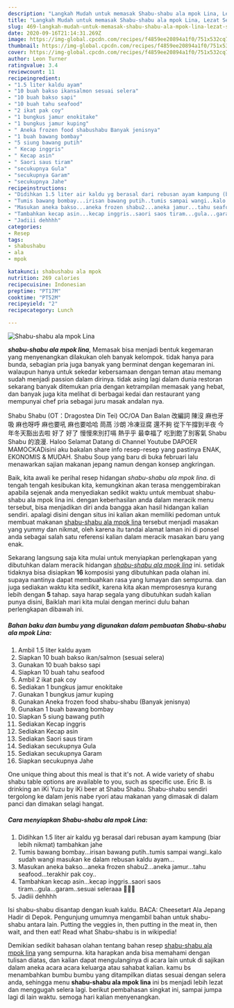 ```yaml
---
description: "Langkah Mudah untuk memasak Shabu-shabu ala mpok Lina, Lezat Sekali"
title: "Langkah Mudah untuk memasak Shabu-shabu ala mpok Lina, Lezat Sekali"
slug: 469-langkah-mudah-untuk-memasak-shabu-shabu-ala-mpok-lina-lezat-sekali
date: 2020-09-16T21:14:31.269Z
image: https://img-global.cpcdn.com/recipes/f4859ee20894a1f0/751x532cq70/shabu-shabu-ala-mpok-lina-foto-resep-utama.jpg
thumbnail: https://img-global.cpcdn.com/recipes/f4859ee20894a1f0/751x532cq70/shabu-shabu-ala-mpok-lina-foto-resep-utama.jpg
cover: https://img-global.cpcdn.com/recipes/f4859ee20894a1f0/751x532cq70/shabu-shabu-ala-mpok-lina-foto-resep-utama.jpg
author: Leon Turner
ratingvalue: 3.4
reviewcount: 11
recipeingredient:
- "1.5 liter kaldu ayam"
- "10 buah bakso ikansalmon sesuai selera"
- "10 buah bakso sapi"
- "10 buah tahu seafood"
- "2 ikat pak coy"
- "1 bungkus jamur enokitake"
- "1 bungkus jamur kuping"
- " Aneka frozen food shabushabu Banyak jenisnya"
- "1 buah bawang bombay"
- "5 siung bawang putih"
- " Kecap inggris"
- " Kecap asin"
- " Saori saus tiram"
- "secukupnya Gula"
- "secukupnya Garam"
- "secukupnya Jahe"
recipeinstructions:
- "Didihkan 1.5 liter air kaldu yg berasal dari rebusan ayam kampung (biar lebih nikmat) tambahkan jahe"
- "Tumis bawang bombay...irisan bawang putih..tumis sampai wangi..kalo sudah wangi masukan ke dalam rebusan kaldu ayam..."
- "Masukan aneka bakso...aneka frozen shabu2...aneka jamur...tahu seafood...terakhir pak coy.."
- "Tambahkan kecap asin...kecap inggris..saori saos tiram...gula...garam..sesuai seleraaa 👩🏼‍🍳"
- "Jadiii dehhhh"
categories:
- Resep
tags:
- shabushabu
- ala
- mpok

katakunci: shabushabu ala mpok 
nutrition: 269 calories
recipecuisine: Indonesian
preptime: "PT17M"
cooktime: "PT52M"
recipeyield: "2"
recipecategory: Lunch

---
```



![Shabu-shabu ala mpok Lina](https://img-global.cpcdn.com/recipes/f4859ee20894a1f0/751x532cq70/shabu-shabu-ala-mpok-lina-foto-resep-utama.jpg)

<b><i>shabu-shabu ala mpok lina</i></b>, Memasak bisa menjadi bentuk kegemaran yang menyenangkan dilakukan oleh banyak kelompok. tidak hanya para bunda, sebagian pria juga banyak yang berminat dengan kegemaran ini. walaupun hanya untuk sekedar kebersamaan dengan teman atau memang sudah menjadi passion dalam dirinya. tidak asing lagi dalam dunia restoran sekarang banyak ditemukan pria dengan ketrampilan memasak yang hebat, dan banyak juga kita melihat di berbagai kedai dan restaurant yang mempunyai chef pria sebagai juru masak andalan nya.

Shabu Shabu (OT：Dragostea Din Tei) OC/OA Dan Balan 改編詞 陳沒 麻也牙吸 麻也呀呼 麻也要吼 麻也要哈哈 茼萵 沙朗 冷凍豆腐 還不夠 從下午撐到半夜 今年冬天豁出去啦 好了 好了 慢慢來別打嗝 熱乎乎 最幸福了 吃到飽了別客氣 Shabu Shabu 的浪漫. Haloo Selamat Datang di Channel Youtube DAPOER MAMOCKADisini aku bakalan share info resep-resep yang pastinya ENAK, EKONOMIS &amp; MUDAH. Shabu Soup yang baru di buka februari lalu menawarkan sajian makanan jepang namun dengan konsep angkringan.

Baik, kita awali ke perihal resep hidangan <i>shabu-shabu ala mpok lina</i>. di tengah tengah kesibukan kita, kemungkinan akan terasa menggembirakan apabila sejenak anda menyediakan sedikit waktu untuk membuat shabu-shabu ala mpok lina ini. dengan keberhasilan anda dalam meracik menu tersebut, bisa menjadikan diri anda bangga akan hasil hidangan kalian sendiri. apalagi disini dengan situs ini kalian akan memiliki pedoman untuk membuat makanan <u>shabu-shabu ala mpok lina</u> tersebut menjadi masakan yang yummy dan nikmat, oleh karena itu tandai alamat laman ini di ponsel anda sebagai salah satu referensi kalian dalam meracik masakan baru yang enak.


Sekarang langsung saja kita mulai untuk menyiapkan perlengkapan yang dibutuhkan dalam meracik hidangan <u><i>shabu-shabu ala mpok lina</i></u> ini. setidak tidaknya bisa disiapkan <b>16</b> komposisi yang dibutuhkan pada olahan ini. supaya nantinya dapat membuahkan rasa yang lumayan dan sempurna. dan juga sediakan waktu kita sedikit, karena kita akan memprosesnya kurang lebih dengan <b>5</b> tahap. saya harap segala yang dibutuhkan sudah kalian punya disini, Baiklah mari kita mulai dengan merinci dulu bahan perlengkapan dibawah ini.

<!--inarticleads1-->

##### Bahan baku dan bumbu yang digunakan dalam pembuatan Shabu-shabu ala mpok Lina:

1. Ambil 1.5 liter kaldu ayam
1. Siapkan 10 buah bakso ikan/salmon (sesuai selera)
1. Gunakan 10 buah bakso sapi
1. Siapkan 10 buah tahu seafood
1. Ambil 2 ikat pak coy
1. Sediakan 1 bungkus jamur enokitake
1. Gunakan 1 bungkus jamur kuping
1. Gunakan  Aneka frozen food shabu-shabu (Banyak jenisnya)
1. Gunakan 1 buah bawang bombay
1. Siapkan 5 siung bawang putih
1. Sediakan  Kecap inggris
1. Sediakan  Kecap asin
1. Sediakan  Saori saus tiram
1. Sediakan secukupnya Gula
1. Sediakan secukupnya Garam
1. Siapkan secukupnya Jahe


One unique thing about this meal is that it&#39;s not. A wide variety of shabu shabu table options are available to you, such as specific use. Eric B. is drinking an iKi Yuzu by iKi beer at Shabu Shabu. Shabu-shabu sendiri tergolong ke dalam jenis nabe ryori atau makanan yang dimasak di dalam panci dan dimakan selagi hangat. 

<!--inarticleads2-->

##### Cara menyiapkan Shabu-shabu ala mpok Lina:

1. Didihkan 1.5 liter air kaldu yg berasal dari rebusan ayam kampung (biar lebih nikmat) tambahkan jahe
1. Tumis bawang bombay...irisan bawang putih..tumis sampai wangi..kalo sudah wangi masukan ke dalam rebusan kaldu ayam...
1. Masukan aneka bakso...aneka frozen shabu2...aneka jamur...tahu seafood...terakhir pak coy..
1. Tambahkan kecap asin...kecap inggris..saori saos tiram...gula...garam..sesuai seleraaa 👩🏼‍🍳
1. Jadiii dehhhh


Isi shabu-shabu disantap dengan kuah kaldu. BACA: Cheesetart Ala Jepang Hadir di Depok. Pengunjung umumnya mengambil bahan untuk shabu-shabu antara lain. Putting the veggies in, then putting in the meat in, then wait, and then eat! Read what Shabu-shabu is in wikipedia! 

Demikian sedikit bahasan olahan tentang bahan resep <u>shabu-shabu ala mpok lina</u> yang sempurna. kita harapkan anda bisa memahami dengan tulisan diatas, dan kalian dapat mengulanginya di acara lain untuk di sajikan dalam aneka acara acara keluarga atau sahabat kalian. kamu bs menambahkan bumbu bumbu yang ditampilkan diatas sesuai dengan selera anda, sehingga menu <b>shabu-shabu ala mpok lina</b> ini bs menjadi lebih lezat dan menggugah selera lagi. berikut pembahasan singkat ini, sampai jumpa lagi di lain waktu. semoga hari kalian menyenangkan.

